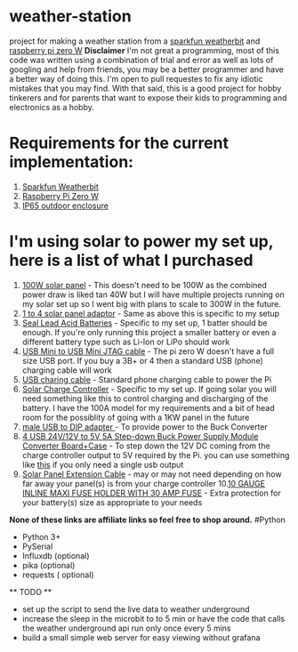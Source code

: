 # weather-station
project for making a weather station from a [sparkfun weatherbit](https://www.sparkfun.com/products/16274) and [raspberry pi zero W](https://www.amazon.com/gp/product/B0748MPQT4/ref=ppx_yo_dt_b_asin_title_o00_s01?ie=UTF8&psc=1)
**Disclaimer**
I'm not great a programming, most of this code was written using a combination of trial and error as well as lots of googling and help from friends, you may be a better programmer and have a better way of doing this. I'm open to pull requestes to
fix any idiotic mistakes that you may find. With that said, this is a good project for hobby tinkerers and for parents that want to expose their kids to programming and electronics as a hobby.

# Requirements for the current implementation:
1. [Sparkfun Weatherbit](https://www.sparkfun.com/products/16274)
2. [Raspberry Pi Zero W](https://www.amazon.com/gp/product/B0748MPQT4/ref=ppx_yo_dt_b_asin_title_o00_s01?ie=UTF8&psc=1)
3. [IP65 outdoor enclosure](https://www.amazon.com/gp/product/B0786ZLFSV/ref=ppx_yo_dt_b_asin_title_o08_s00?ie=UTF8&psc=1)

# I'm using solar to power my set up, here is a list of what I purchased
1. [100W solar panel](https://www.amazon.com/gp/product/B01HHDC6NQ/ref=ppx_yo_dt_b_asin_title_o05_s00?ie=UTF8&psc=1) - This doesn't need to be 100W as the combined power draw is liked tan 40W but I will have multiple projects running on my solar set up so I went big with plans to scale to 300W in the future.
2. [1 to 4 solar panel adaptor](https://www.amazon.com/gp/product/B07B4ZM8Y8/ref=ppx_yo_dt_b_asin_title_o07_s00?ie=UTF8&psc=1) - Same as above this is specific to my setup
3. [ Seal Lead Acid Batteries](https://www.amazon.com/gp/product/B00X01LSIO/ref=ppx_yo_dt_b_asin_title_o09_s00?ie=UTF8&psc=1) - Specific to my set up, 1 batter should be enough. If you're only running this project a smaller battery or even a different battery type such as Li-Ion or LiPo should work
4. [USB Mini to USB Mini JTAG cable](https://www.amazon.com/gp/product/B01KG1696G/ref=ppx_yo_dt_b_asin_title_o03_s00?ie=UTF8&psc=1) - The pi zero W doesn't have a full size USB port. If you buy a 3B+ or 4 then a standard USB (phone) charging cable will work
5. [USB charing cable](https://www.amazon.com/AmazonBasics-Cable-adaptador-macho-Micro/dp/B0711PVX6Z/ref=sxin_2_ac_d_rm?ac_md=1-1-bWljcm8gdXNiIGNhYmxl-ac_d_rm&crid=HRT7KFD43TPW&cv_ct_cx=usb+charger+cable&dchild=1&keywords=usb+charger+cable&pd_rd_i=B0711PVX6Z&pd_rd_r=5fdb8512-c33a-4448-a5c1-af0c271a62bf&pd_rd_w=uN7Ff&pd_rd_wg=Xa4m7&pf_rd_p=165462b8-b004-445b-8c70-cf9e9e805494&pf_rd_r=901ECWAD9N747FHGVRDQ&psc=1&qid=1588696349&sprefix=usb+char%2Caps%2C144&sr=1-2-12d4272d-8adb-4121-8624-135149aa9081) - Standard phone charging cable to power the Pi
6. [Solar Charge Controller](https://www.ebay.com/itm/MPPT-Solar-Panel-Regulator-Charge-Controller-Auto-Focus-Tracking-30-100A-12V-24V/274215536376?_trkparms=aid%3D111001%26algo%3DREC.SEED%26ao%3D1%26asc%3D225073%26meid%3D91e584c2f4bd49d288365a1b2d796e8a%26pid%3D100675%26rk%3D1%26rkt%3D15%26mehot%3Dpp%26sd%3D274215536376%26itm%3D274215536376%26pmt%3D1%26noa%3D1%26pg%3D2380057%26brand%3DUnbranded&_trksid=p2380057.c100675.m4236&_trkparms=pageci%3A2290b1be-8eee-11ea-86cb-74dbd1806a6d%7Cparentrq%3Ae5af48a31710aa66c6b0dbc1ffb87964%7Ciid%3A1) - Specific to my set up. If going solar you will need something like this to control charging and discharging of the battery. I have the 100A model for my requirements and a bit of head room for the possiblity of going with a 1KW panel in the future
7. [male USB to DIP adapter ](https://www.ebay.com/itm/5-PCS-male-USB-to-DIP-adapter-for-2-54mm-DIY-PCB-board-converter-4-pins/173963249674?ssPageName=STRK%3AMEBIDX%3AIT&_trksid=p2057872.m2749.l2649) - To provide power to the Buck Converter
8. [4 USB 24V/12V to 5V 5A Step-down Buck Power Supply Module Converter Board+Case](https://www.ebay.com/itm/4-USB-24V-12V-to-5V-5A-Step-down-Buck-Power-Supply-Module-Converter-Board-Case/401773626602?ssPageName=STRK%3AMEBIDX%3AIT&_trksid=p2057872.m2749.l2649) - To step down the 12V DC coming from the charge controller output to 5V required by the Pi. you can use something like [this](https://www.ebay.com/itm/DC-DC-Buck-step-down-Converter-6-24V-12V-24V-to-5V-3A-CAR-USB-Charger-Modul/262993129657?hash=item3d3b9cb0b9:m:ms3N-XdpxLH570LbkMVLTnw) if you only need a single usb output
9. [Solar Panel Extension Cable](https://www.ebay.com/itm/New-1-Pair-Black-Red-Solar-Panel-Extension-Cable-Wire-Connector-12-10-AWG/143333611997?ssPageName=STRK%3AMEBIDX%3AIT&var=442244232297&_trksid=p2057872.m2749.l2649) - may or may not need depending on how far away your panel(s) is from your charge controller
10.[10 GAUGE INLINE MAXI FUSE HOLDER WITH 30 AMP FUSE](https://www.ebay.com/itm/10-GAUGE-INLINE-MAXI-FUSE-HOLDER-WITH-30-AMP-FUSE-Water-Proof-Made-in-USA/383204145220?ssPageName=STRK%3AMEBIDX%3AIT&_trksid=p2057872.m2749.l2649) - Extra protection for your battery(s) size as appropriate to your needs

**None of these links are affiliate links so feel free to shop around.**
#Python
* Python 3+
* PySerial
* Influxdb (optional)
* pika (optional)
* requests ( optional)

** TODO **
* set up the script to send the live data to weather underground
* increase the sleep in the microbit to to 5 min or have the code that calls the weather underground api run only once every 5 mins
* build a small simple web server for easy viewing without grafana

